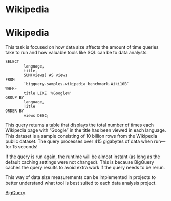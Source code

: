 ﻿# Wikipedia
# Wikipedia

This task is focused on how data size affects the amount of time queries take to run and how valuable tools like SQL can be to data analysts.

```
SELECT
  		language,
  		title,
  		SUM(views) AS views
FROM
  		`bigquery-samples.wikipedia_benchmark.Wiki10B`
WHERE
  		title LIKE '%Google%'
GROUP BY
  		language,
  		Title
ORDER BY
  		views DESC;
```

This query returns a table that displays the total number of times each Wikipedia page with “Google” in the title has been viewed in each language. This dataset is a sample consisting of 10 billion rows from the Wikipedia public dataset. 
The query processes over 415 gigabytes of data when run—for 15 seconds! 


If the query is run again, the runtime will be almost instant (as long as the default caching settings were not changed). This is because BigQuery caches the query results to avoid extra work if the query needs to be rerun.


This way of data size measurements can be implemented in projects to better understand what tool is best suited to each data analysis project.

[BigQuery](https://console.cloud.google.com/bigquery?sq=993565623922:e8071ec0f395428897d2b6afaa0f148b)
